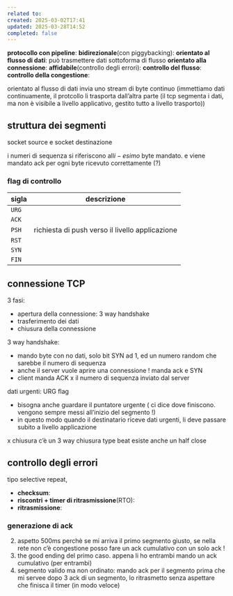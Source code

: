 ```yaml
---
related to: 
created: 2025-03-02T17:41
updated: 2025-03-28T14:52
completed: false
---
```

**protocollo con pipeline**:
**bidirezionale**(con piggybacking): 
**orientato al flusso di dati**: può trasmettere dati sottoforma di flusso 
**orientato alla connessione**:
**affidabile**(controllo degli errori):
**controllo del flusso**:
**controllo della congestione**:

orientato al flusso di dati
invia uno stream di byte continuo (immettiamo dati continuamente, il protcollo li trasporta dall’altra parte (il tcp segmenta i dati, ma non è visibile a livello applicativo, gestito tutto a livello trasporto))
## struttura dei segmenti
socket source e socket destinazione

i numeri di sequenza si riferiscono all$i-esimo$ byte mandato. e viene mandato ack per ogni byte ricevuto correttamente (?)
### flag di controllo

| sigla | descrizione                                     |
| ----- | ----------------------------------------------- |
| `URG` |                                                 |
| `ACK` |                                                 |
| `PSH` | richiesta di push verso il livello applicazione |
| `RST` |                                                 |
| `SYN` |                                                 |
| `FIN` |                                                 |
## connessione TCP
3 fasi:
- apertura della connessione: 3 way handshake
- trasferimento dei dati
- chiusura della connessione

3 way handshake:
- mando byte con no dati, solo bit SYN ad 1, ed un numero random che sarebbe il numero di sequenza
- anche il server vuole aprire una connessione ! manda ack e SYN
- client manda ACK x il numero di sequenza inviato dal server

dati urgenti: URG flag
- bisogna anche guardare il puntatore urgente ( ci dice dove finiscono. vengono sempre messi all’inizio del segmento !)
- in questo modo quando il destinatario riceve dati urgenti, li deve passare subito a livello applicazione

x chiusura c’è un 3 way chiusura type beat
esiste anche un half close
## controllo degli errori
tipo selective repeat, 


- **checksum**:
- **riscontri + timer di ritrasmissione**(RTO):
- **ritrasmissione**:
### generazione di ack 
2. aspetto 500ms perchè se mi arriva il primo segmento giusto, se nella rete non c’è congestione posso fare un ack cumulativo con un solo ack !
3. the good ending del primo caso. appena li ho entrambi mando un ack cumulativo (per entrambi)
4. segmento valido ma non ordinato: mando ack per il segmento prima che mi servee
dopo 3 ack di un segmento, lo ritrasmetto senza aspettare che finisca il timer (in modo veloce)

